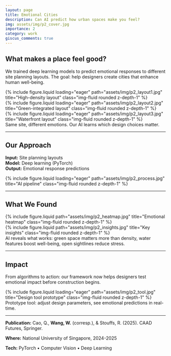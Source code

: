 ```yaml
---
layout: page
title: Emotional Cities
description: Can AI predict how urban spaces make you feel?
img: assets/img/p2_cover.jpg
importance: 2
category: work
giscus_comments: true
---
```


## What makes a place feel good?

We trained deep learning models to predict emotional responses to different site planning layouts. The goal: help designers create cities that enhance human well-being.

<div class="row">
    <div class="col-sm mt-3 mt-md-0">
        {% include figure.liquid loading="eager" path="assets/img/p2_layout1.jpg" title="High-density layout" class="img-fluid rounded z-depth-1" %}
    </div>
    <div class="col-sm mt-3 mt-md-0">
        {% include figure.liquid loading="eager" path="assets/img/p2_layout2.jpg" title="Green-integrated layout" class="img-fluid rounded z-depth-1" %}
    </div>
    <div class="col-sm mt-3 mt-md-0">
        {% include figure.liquid loading="eager" path="assets/img/p2_layout3.jpg" title="Waterfront layout" class="img-fluid rounded z-depth-1" %}
    </div>
</div>
<div class="caption">
    Same site, different emotions. Our AI learns which design choices matter.
</div>

---

## Our Approach

**Input:** Site planning layouts  
**Model:** Deep learning (PyTorch)  
**Output:** Emotional response predictions  

<div class="row">
    <div class="col-sm mt-3 mt-md-0">
        {% include figure.liquid loading="eager" path="assets/img/p2_process.jpg" title="AI pipeline" class="img-fluid rounded z-depth-1" %}
    </div>
</div>

---

## What We Found

<div class="row justify-content-sm-center">
    <div class="col-sm-7 mt-3 mt-md-0">
        {% include figure.liquid path="assets/img/p2_heatmap.jpg" title="Emotional heatmap" class="img-fluid rounded z-depth-1" %}
    </div>
    <div class="col-sm-5 mt-3 mt-md-0">
        {% include figure.liquid path="assets/img/p2_insights.jpg" title="Key insights" class="img-fluid rounded z-depth-1" %}
    </div>
</div>
<div class="caption">
    AI reveals what works: green space matters more than density, water features boost well-being, open sightlines reduce stress.
</div>

---

## Impact

From algorithms to action: our framework now helps designers test emotional impact before construction begins.

<div class="row">
    <div class="col-sm mt-3 mt-md-0">
        {% include figure.liquid loading="eager" path="assets/img/p2_tool.jpg" title="Design tool prototype" class="img-fluid rounded z-depth-1" %}
    </div>
</div>
<div class="caption">
    Prototype tool: adjust design parameters, see emotional predictions in real-time.
</div>

---

**Publication:** Cao, Q., **Wang, W.** (corresp.), & Stouffs, R. (2025). CAAD Futures, Springer.

**Where:** National University of Singapore, 2024-2025

**Tech:** PyTorch • Computer Vision • Deep Learning
